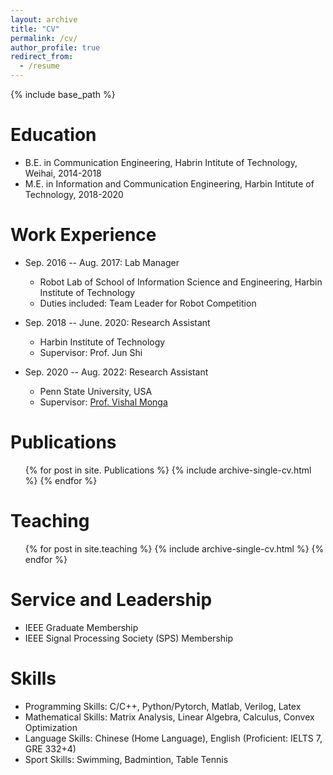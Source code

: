 ```yaml
---
layout: archive
title: "CV"
permalink: /cv/
author_profile: true
redirect_from:
  - /resume
---
```


{% include base_path %}

Education
======
* B.E. in Communication Engineering, Habrin Intitute of Technology, Weihai, 2014-2018
* M.E. in Information and Communication Engineering, Harbin Intitute of Technology, 2018-2020

Work Experience
======
* Sep. 2016 -- Aug. 2017: Lab Manager
  * Robot Lab of School of Information Science and Engineering, Harbin Institute of Technology
  * Duties included: Team Leader for Robot Competition

* Sep. 2018 -- June. 2020: Research Assistant
  * Harbin Institute of Technology
  * Supervisor: Prof. Jun Shi

* Sep. 2020 -- Aug. 2022: Research Assistant
  * Penn State University, USA
  * Supervisor: [Prof. Vishal Monga](http://signal.ee.psu.edu/faculty.html)

Publications
======
<ul>{% for post in site. Publications %}
{% include archive-single-cv.html %}
{% endfor %}</ul>

Teaching
======
<ul>{% for post in site.teaching %}
{% include archive-single-cv.html %}
{% endfor %}</ul>
  
Service and Leadership
======
* IEEE Graduate Membership
* IEEE Signal Processing Society (SPS) Membership

Skills
======
* Programming Skills: C/C++, Python/Pytorch, Matlab, Verilog, Latex
* Mathematical Skills: Matrix Analysis, Linear Algebra, Calculus, Convex Optimization
* Language Skills: Chinese (Home Language), English (Proficient: IELTS 7, GRE 332+4)
* Sport Skills: Swimming, Badmintion, Table Tennis
